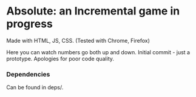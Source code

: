 # Absolute: an Incremental game in progress
Made with HTML, JS, CSS. (Tested with Chrome, Firefox)

Here you can watch numbers go both up and down.
Initial commit - just a prototype. Apologies for poor code quality.


### Dependencies
Can be found in deps/.
